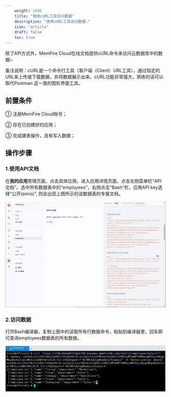 ```yaml
---
    weight: 1606
    title: "使用cURL工具访问数据"
    description: "使用cURL工具访问数据."
    icon: "article"
    draft: false
    toc: true
---
```



除了API方式外，MemFire Cloud在线文档提供cURL命令来访问云数据库中的数据~

备注说明：cURL是一个命令行工具（客户端（Client）URL工具），通过指定的URL来上传或下载数据，并将数据展示出来。cURL功能非常强大，熟练的话可以取代Postman 这一类的图形界面工具。

## 前置条件

① 注册MemFire Cloud账号；

② 存在已创建好的应用；

③ 完成建表操作，且有写入数据；

## 操作步骤

### 1.使用API文档

在**我的应用**管理页面，点击具体应用，进入应用详情页面，点击左侧菜单栏“API文档”。选中所有数据表中的“employees”，右侧点击"Bash"栏，应用API key选择“公开(anno)”, 则会出现上图所示的该数据表的专属文档。

<img src="../../img/curl-1.png">

### 2.访问数据

打开Bash编译器，复制上图中的读取所有行数据命令，粘贴到编译器里，回车即可查询employees数据表的所有数据。

<img src="../../img/curl-2.png">


